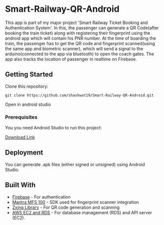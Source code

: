 # Smart-Railway-QR-Android
This app is part of my major project 'Smart Railway Ticket Booking and Authentication System'. In this, the passenger can generate a QR Code(after booking the train ticket) along with registering their fingerprint using the android app which will contain his PNR number. At the time of boarding the train, the passenger has to get the QR code and fingerprint scanned(using the same app and biometric scanner), which will send a signal to the arduino(connected to the app via bluetooth) to open the coach gates. The app also tracks the location of passenger in realtime on Firebase.

## Getting Started

Clone this repository:

```
git clone https://github.com/shashwat19/Smart-Railway-QR-Android.git
```

Open in android studio

### Prerequisites

You you need Android Studio to run this project:

[Download Link](https://developer.android.com/studio)


## Deployment

You can generate .apk files (either signed or unsigned) using Android Studio. 

## Built With

* [Firebase](http://firebase.google.com/) - For authentication
* [Mantra MFS 100](https://download.mantratecapp.com/Forms/UserDownload) - SDK used for fingerprint scanner integration
* [Zxing Library](https://github.com/zxing/zxing) - For QR code generation and scanning
* [AWS EC2 and RDS](https://aws.amazon.com/) - For database management (RDS) and API server (EC2).




